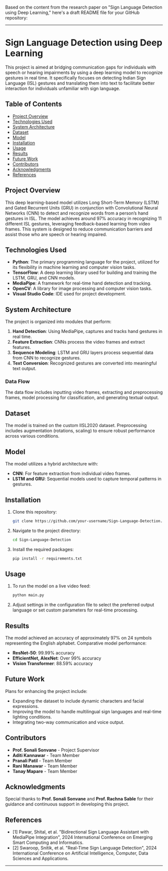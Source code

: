 Based on the content from the research paper on "Sign Language Detection using Deep Learning," here's a draft README file for your GitHub repository:

---

# Sign Language Detection using Deep Learning

This project is aimed at bridging communication gaps for individuals with speech or hearing impairments by using a deep learning model to recognize gestures in real time. It specifically focuses on detecting Indian Sign Language (ISL) gestures and translating them into text to facilitate better interaction for individuals unfamiliar with sign language.

## Table of Contents
- [Project Overview](#project-overview)
- [Technologies Used](#technologies-used)
- [System Architecture](#system-architecture)
- [Dataset](#dataset)
- [Model](#model)
- [Installation](#installation)
- [Usage](#usage)
- [Results](#results)
- [Future Work](#future-work)
- [Contributors](#contributors)
- [Acknowledgments](#acknowledgments)
- [References](#references)

## Project Overview
This deep learning-based model utilizes Long Short-Term Memory (LSTM) and Gated Recurrent Units (GRU) in conjunction with Convolutional Neural Networks (CNN) to detect and recognize words from a person’s hand gestures in ISL. The model achieves around 97% accuracy in recognizing 11 different ISL gestures, leveraging feedback-based learning from video frames. This system is designed to reduce communication barriers and assist those who are speech or hearing impaired.

## Technologies Used
- **Python**: The primary programming language for the project, utilized for its flexibility in machine learning and computer vision tasks.
- **TensorFlow**: A deep learning library used for building and training the LSTM, GRU, and CNN models.
- **MediaPipe**: A framework for real-time hand detection and tracking.
- **OpenCV**: A library for image processing and computer vision tasks.
- **Visual Studio Code**: IDE used for project development.

## System Architecture
The project is organized into modules that perform:
1. **Hand Detection**: Using MediaPipe, captures and tracks hand gestures in real time.
2. **Feature Extraction**: CNNs process the video frames and extract features.
3. **Sequence Modeling**: LSTM and GRU layers process sequential data from CNN to recognize gestures.
4. **Text Conversion**: Recognized gestures are converted into meaningful text output.

### Data Flow
The data flow includes inputting video frames, extracting and preprocessing frames, model processing for classification, and generating textual output.

## Dataset
The model is trained on the custom IISL2020 dataset. Preprocessing includes augmentation (rotations, scaling) to ensure robust performance across various conditions.

## Model
The model utilizes a hybrid architecture with:
- **CNN**: For feature extraction from individual video frames.
- **LSTM and GRU**: Sequential models used to capture temporal patterns in gestures.

## Installation
1. Clone this repository:
   ```bash
   git clone https://github.com/your-username/Sign-Language-Detection.git
   ```
2. Navigate to the project directory:
   ```bash
   cd Sign-Language-Detection
   ```
3. Install the required packages:
   ```bash
   pip install -r requirements.txt
   ```

## Usage
1. To run the model on a live video feed:
   ```bash
   python main.py
   ```
2. Adjust settings in the configuration file to select the preferred output language or set custom parameters for real-time processing.

## Results
The model achieved an accuracy of approximately 97% on 24 symbols representing the English alphabet. Comparative model performance:
- **ResNet-50**: 99.99% accuracy
- **EfficientNet, AlexNet**: Over 99% accuracy
- **Vision Transformer**: 88.59% accuracy

## Future Work
Plans for enhancing the project include:
- Expanding the dataset to include dynamic characters and facial expressions.
- Improving the model to handle multilingual sign languages and real-time lighting conditions.
- Integrating two-way communication and voice output.

## Contributors
- **Prof. Sonali Sonvane** - Project Supervisor
- **Aditi Kannawar** - Team Member
- **Pranali Patil** - Team Member
- **Rani Manawar** - Team Member
- **Tanay Mapare** - Team Member

## Acknowledgments
Special thanks to **Prof. Sonali Sonvane** and **Prof. Rachna Sable** for their guidance and continuous support in developing this project.

## References
- [1] Pawar, Shital, et al. "Bidirectional Sign Language Assistant with MediaPipe Integration", 2024 International Conference on Emerging Smart Computing and Informatics.
- [2] Swaroop, Snitik, et al. "Real-Time Sign Language Detection", 2024 International Conference on Artificial Intelligence, Computer, Data Sciences and Applications.

---

